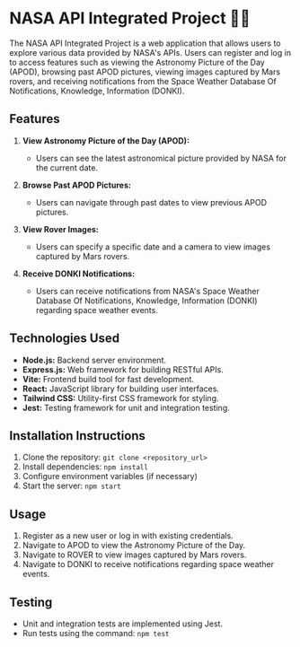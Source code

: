 # NASA API Integrated Project 🚀🔭

The NASA API Integrated Project is a web application that allows users to explore various data provided by NASA's APIs. Users can register and log in to access features such as viewing the Astronomy Picture of the Day (APOD), browsing past APOD pictures, viewing images captured by Mars rovers, and receiving notifications from the Space Weather Database Of Notifications, Knowledge, Information (DONKI).

## Features

1. **View Astronomy Picture of the Day (APOD):**
   - Users can see the latest astronomical picture provided by NASA for the current date.
2. **Browse Past APOD Pictures:**

   - Users can navigate through past dates to view previous APOD pictures.

3. **View Rover Images:**

   - Users can specify a specific date and a camera to view images captured by Mars rovers.

4. **Receive DONKI Notifications:**
   - Users can receive notifications from NASA's Space Weather Database Of Notifications, Knowledge, Information (DONKI) regarding space weather events.

## Technologies Used

- **Node.js:** Backend server environment.
- **Express.js:** Web framework for building RESTful APIs.
- **Vite:** Frontend build tool for fast development.
- **React:** JavaScript library for building user interfaces.
- **Tailwind CSS:** Utility-first CSS framework for styling.
- **Jest:** Testing framework for unit and integration testing.

## Installation Instructions

1. Clone the repository: `git clone <repository_url>`
2. Install dependencies: `npm install`
3. Configure environment variables (if necessary)
4. Start the server: `npm start`

## Usage

1. Register as a new user or log in with existing credentials.
2. Navigate to APOD to view the Astronomy Picture of the Day.
3. Navigate to ROVER to view images captured by Mars rovers.
4. Navigate to DONKI to receive notifications regarding space weather events.

## Testing

- Unit and integration tests are implemented using Jest.
- Run tests using the command: `npm test`
